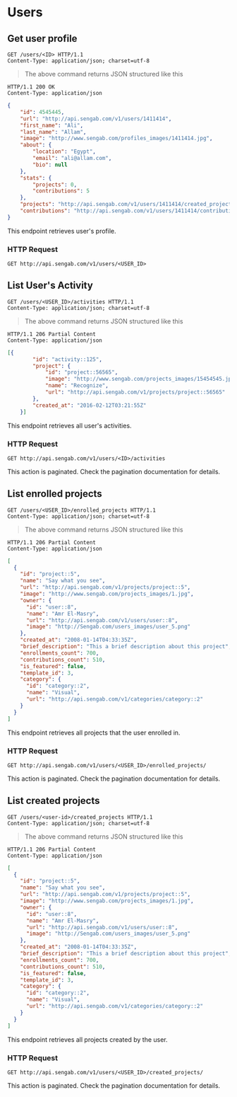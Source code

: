 # Users

## Get user profile

```http
GET /users/<ID> HTTP/1.1
Content-Type: application/json; charset=utf-8
```

> The above command returns JSON structured like this

```http
HTTP/1.1 200 OK
Content-Type: application/json
```

```json
{
	"id": 4545445,
	"url": "http://api.sengab.com/v1/users/1411414",
	"first_name": "Ali",
	"last_name": "Allam",
	"image": "http://www.sengab.com/profiles_images/1411414.jpg",
	"about": {
		"location": "Egypt",
		"email": "ali@allam.com",
		"bio": null
	},
	"stats": {
		"projects": 0,
		"contributions": 5
	},
	"projects": "http://api.sengab.com/v1/users/1411414/created_projects",
	"contributions": "http://api.sengab.com/v1/users/1411414/contributions"
}
```

This endpoint retrieves user's profile.

### HTTP Request

`GET http://api.sengab.com/v1/users/<USER_ID>`

## List User's Activity

```http
GET /users/<USER_ID>/activities HTTP/1.1
Content-Type: application/json; charset=utf-8
```

> The above command returns JSON structured like this

```http
HTTP/1.1 206 Partial Content
Content-Type: application/json
```

```json
[{
		"id": "activity::125",
		"project": {
			"id": "project::56565",
			"image": "http://www.sengab.com/projects_images/15454545.jpg",
			"name": "Recognize",
			"url": "http://api.sengab.com/v1/projects/project::56565"
		},
		"created_at": "2016-02-12T03:21:55Z"
	}]
```

This endpoint retrieves all user's activities.

### HTTP Request

`GET http://api.sengab.com/v1/users/<ID>/activities`

<aside class="notice">
This action is paginated. Check the pagination documentation for details.
</aside>

## List enrolled projects

```http
GET /users/<USER_ID>/enrolled_projects HTTP/1.1
Content-Type: application/json; charset=utf-8
```
> The above command returns JSON structured like this

```http
HTTP/1.1 206 Partial Content
Content-Type: application/json
```

```json
[
  {
    "id": "project::5",
    "name": "Say what you see",
    "url": "http://api.sengab.com/v1/projects/project::5",
    "image": "http://www.sengab.com/projects_images/1.jpg",
    "owner": {
      "id": "user::8",
      "name": "Amr El-Masry",
      "url": "http://api.sengab.com/v1/users/user::8",
      "image": "http://Sengab.com/users_images/user_5.png"
    },
    "created_at": "2008-01-14T04:33:35Z",
    "brief_description": "This a brief description about this project",
    "enrollments_count": 700,
    "contributions_count": 510,
    "is_featured": false,
    "template_id": 3,
    "category": {
      "id": "category::2",
      "name": "Visual",
      "url": "http://api.sengab.com/v1/categories/category::2"
    }
  }
]
```
This endpoint retrieves all projects that the user enrolled in.

### HTTP Request

`GET http://api.sengab.com/v1/users/<USER_ID>/enrolled_projects/`

<aside class="notice">
This action is paginated. Check the pagination documentation for details.
</aside>

## List created projects

```http
GET /users/<user-id>/created_projects HTTP/1.1
Content-Type: application/json; charset=utf-8
```

> The above command returns JSON structured like this

```http
HTTP/1.1 206 Partial Content
Content-Type: application/json
```
```json
[
  {
    "id": "project::5",
    "name": "Say what you see",
    "url": "http://api.sengab.com/v1/projects/project::5",
    "image": "http://www.sengab.com/projects_images/1.jpg",
    "owner": {
      "id": "user::8",
      "name": "Amr El-Masry",
      "url": "http://api.sengab.com/v1/users/user::8",
      "image": "http://Sengab.com/users_images/user_5.png"
    },
    "created_at": "2008-01-14T04:33:35Z",
    "brief_description": "This a brief description about this project",
    "enrollments_count": 700,
    "contributions_count": 510,
    "is_featured": false,
    "template_id": 3,
    "category": {
      "id": "category::2",
      "name": "Visual",
      "url": "http://api.sengab.com/v1/categories/category::2"
    }
  }
]
```

This endpoint retrieves all projects created by the user.

### HTTP Request

`GET http://api.sengab.com/v1/users/<USER_ID>/created_projects/`

<aside class="notice">
This action is paginated. Check the pagination documentation for details.
</aside>
